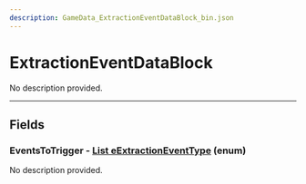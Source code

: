 ```yaml
---
description: GameData_ExtractionEventDataBlock_bin.json
---
```


# ExtractionEventDataBlock

No description provided.

***

## Fields

### EventsToTrigger - [List eExtractionEventType](../../enum-types.md#eextractioneventtype) (enum)

No description provided.
